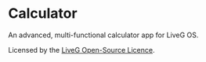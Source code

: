 # Calculator
An advanced, multi-functional calculator app for LiveG OS.

Licensed by the [LiveG Open-Source Licence](LICENCE.md).
